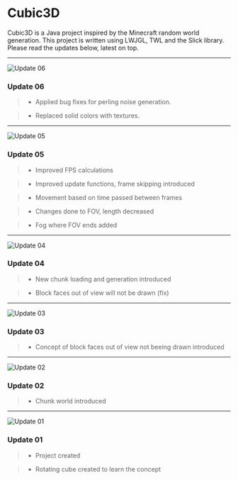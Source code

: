 Cubic3D
=======

Cubic3D is a Java project inspired by the Minecraft random world generation. This project is written using LWJGL, TWL and the Slick library. Please read the updates below, latest on top.

---

![Update 06](http://richarddahlgren.net/res/cubic3d/Cubic3D_06.png)

### Update 06

> - Applied bug fixes for perling noise generation.

> - Replaced solid colors with textures.

---

![Update 05](http://richarddahlgren.net/res/cubic3d/Cubic3D_05.png)

### Update 05

> - Improved FPS calculations

> - Improved update functions, frame skipping introduced

> - Movement based on time passed between frames

> - Changes done to FOV, length decreased

> - Fog where FOV ends added

---

![Update 04](http://richarddahlgren.net/res/cubic3d/Cubic3D_04.png)

### Update 04

> - New chunk loading and generation introduced

> - Block faces out of view will not be drawn (fix)

---

![Update 03](http://richarddahlgren.net/res/cubic3d/Cubic3D_03.png)

### Update 03

> - Concept of block faces out of view not beeing drawn introduced

---

![Update 02](http://richarddahlgren.net/res/cubic3d/Cubic3D_02.png)

### Update 02

> - Chunk world introduced

---

![Update 01](http://richarddahlgren.net/res/cubic3d/Cubic3D_01.png)

### Update 01

> - Project created

> - Rotating cube created to learn the concept
